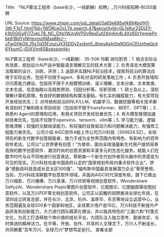 Title: 「NLP算法工程师（base长沙，一线薪酬）招聘」_万兴科技招聘-BOSS直聘

URL Source: https://www.zhipin.com/job_detail/5a65e685ef4894bd1H1-3t6-F1pT.html?lid=1WDRceOcLYk.search.47&securityId=GL1sKur2SDj2Y-k1bGGGulFl7ZvkL78_NC_DXp1WJnAVPDyRexEut2XmAm4L4Xz6DrYerewPnbk61BdYyNHevmz6Msa88rJ--uTwGHkOX_f5s7oD5FJoziJX3SDDy2xxbm5_4bwvAxlnSwN3GnCEUxfneQck6YkumC-iDiXVim6S&sessionId=

NLP算法工程师（base长沙，一线薪酬） 35-50K·18薪
岗位职责：1. 结合实际业务场景，规划设计AI产品中智能语言理解交互的技术方案；2. 负责语言大模型算法框架的设计、训练，评测；3. 追踪并实践NLP前沿技术，探索将前沿的算法应用于实际业务，包括不仅限于agent、多轮对话的研发落地工作；4. 负责开放域知识问答能力建设，包括但不限于大规模预训练、语义理解、文本分类、文本聚类、文本生成、信息抽取以及趋势预测、归因分析等。任职资格：1. 硕士及以上，深刻理解计算机原理，有良好的数据结构和算法基础，有扎实的编程能力，有大型项目开发经验优先；2. 对传统和前沿的NLP/LLM、机器学习、数据挖掘等相关技术都有深刻的了解和相关项目经验（包括但不限于transformer、BERT、GPT等）；3. 熟悉AI Agent的原理和应用，有相关项目开发经验者优先；4. 有大模型推理加速经验者优先，包括不仅限于openvino、tensorrt、vllm等；5. 学习能力强，逻辑思维清晰；较强的文献阅读能力，有较强的自我驱动力和问题解决能力，有强悍工程能力者优先。
公司介绍
AIGC软件A股上市公司万兴科技（300624.SZ），全球领先的新生代数字创意赋能者，致力于成为全世界范围内有特色、有影响力的百年软件老店。公司以“让世界更有创意！”为使命，面向全球海量新生代用户提供简单高效的数字创意软件、潮流时尚的创意资源和丰富多元的生态化服务，赋能人们在数字时代与众不同地进行创意表达，帮助每一个新生代创作者将头脑中的灵感变为可见的现实。万兴科技也是中国政府认定的“国家规划布局内重点软件企业”，跻身“德勤高科技高成长亚太区500强”、“福布斯中国最具发展潜力企业”等荣誉榜。当前，万兴科技深耕数字创意软件领域，并面向AIGC时代深度布局，旗下已推出万兴喵影、万兴播爆、万兴录演、万兴优转等视频创意软件，Wondershare SelfyzAI、Wondershare Pixpic等图片创意软件，亿图图示、亿图脑图等绘图创意软件，以及万兴PDF等文档创意软件。公司正以前瞻的视野推进全球化布局，在深圳设立研发总部，并在长沙、北京、杭州、温哥华、东京等地设立运营中心，业务范围遍及全球200多个国家和地区，全球累计用户逾15亿。万兴科技不断提升产品研发和创新能力，大力进行团队精英化建设，并以独具特色的“三勤六和”村落式文化，为员工打造释放个体价值的成长平台，为团队注入独立思考、勤奋务实、与时俱进的精神活力。在平等、开放、协作、共享的人文理念下，万兴人不断成长，共同朝着“百年万兴、全球万兴”梦想笃定前行。
                                        查看全部